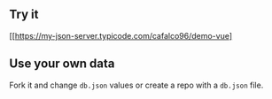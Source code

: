 ## Try it

[[https://my-json-server.typicode.com/cafalco96/demo-vue]
## Use your own data

Fork it and change `db.json` values or create a repo with a `db.json` file.
